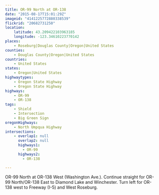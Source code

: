 ```yaml
---
title: OR-99 North at OR-138
date: "2015-08-17T15:01:29Z"
imageid: "4141225772880338539"
flickrid: "20682731250"
location:
    latitude: 43.209422103963185
    longitude: -123.34610223770142
places:
    - Roseburg|Douglas County|Oregon|United States
counties:
    - Douglas County|Oregon|United States
countries:
    - United States
states:
    - Oregon|United States
highwaytypes:
    - Oregon State Highway
    - Oregon State Highway
highways:
    - OR-99
    - OR-138
tags:
    - Shield
    - Intersection
    - Big Green Sign
oregonHighways:
    - North Umpqua Highway
intersections:
    - overlap1: null
      overlap2: null
      highways1:
        - OR-99
      highways2:
        - OR-138

---
```

OR-99 North at OR-138 West (Washington Ave.).  Continue straight for OR-99 North/OR-138 East to Diamond Lake and Winchester.  Turn left for OR-138 west to Freeway (I-5) and West Roseburg. 
